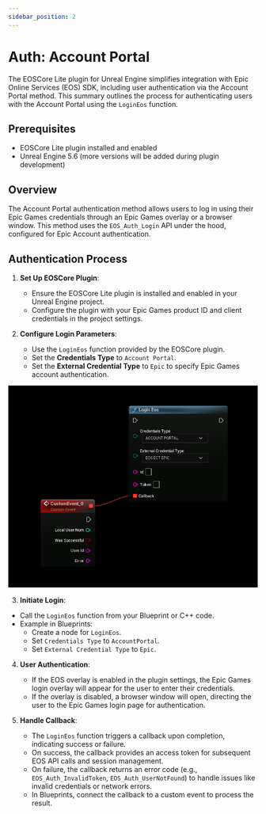 ```yaml
---
sidebar_position: 2
---
```


# Auth: Account Portal
The EOSCore Lite plugin for Unreal Engine simplifies integration with Epic Online Services (EOS) SDK, including user authentication via the Account Portal method. This summary outlines the process for authenticating users with the Account Portal using the `LoginEos` function.

## Prerequisites
- EOSCore Lite plugin installed and enabled
- Unreal Engine 5.6 (more versions will be added during plugin development)

## Overview
The Account Portal authentication method allows users to log in using their Epic Games credentials through an Epic Games overlay or a browser window. This method uses the `EOS_Auth_Login` API under the hood, configured for Epic Account authentication.

## Authentication Process
1. **Set Up EOSCore Plugin**:
   - Ensure the EOSCore Lite plugin is installed and enabled in your Unreal Engine project.
   - Configure the plugin with your Epic Games product ID and client credentials in the project settings.

2. **Configure Login Parameters**:
   - Use the `LoginEos` function provided by the EOSCore plugin.
   - Set the **Credentials Type** to `Account Portal`.
   - Set the **External Credential Type** to `Epic` to specify Epic Games account authentication.

![Image](./images/login_eos_account_portal.png)

3. **Initiate Login**:
- Call the `LoginEos` function from your Blueprint or C++ code.
- Example in Blueprints:
    - Create a node for `LoginEos`.
    - Set `Credentials Type` to `AccountPortal`.
    - Set `External Credential Type` to `Epic`.

4. **User Authentication**:
   - If the EOS overlay is enabled in the plugin settings, the Epic Games login overlay will appear for the user to enter their credentials.
   - If the overlay is disabled, a browser window will open, directing the user to the Epic Games login page for authentication.

5. **Handle Callback**:
   - The `LoginEos` function triggers a callback upon completion, indicating success or failure.
   - On success, the callback provides an access token for subsequent EOS API calls and session management.
   - On failure, the callback returns an error code (e.g., `EOS_Auth_InvalidToken`, `EOS_Auth_UserNotFound`) to handle issues like invalid credentials or network errors.
   - In Blueprints, connect the callback to a custom event to process the result.
